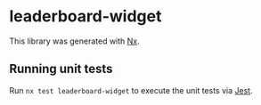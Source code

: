 # leaderboard-widget

This library was generated with [Nx](https://nx.dev).

## Running unit tests

Run `nx test leaderboard-widget` to execute the unit tests via [Jest](https://jestjs.io).
